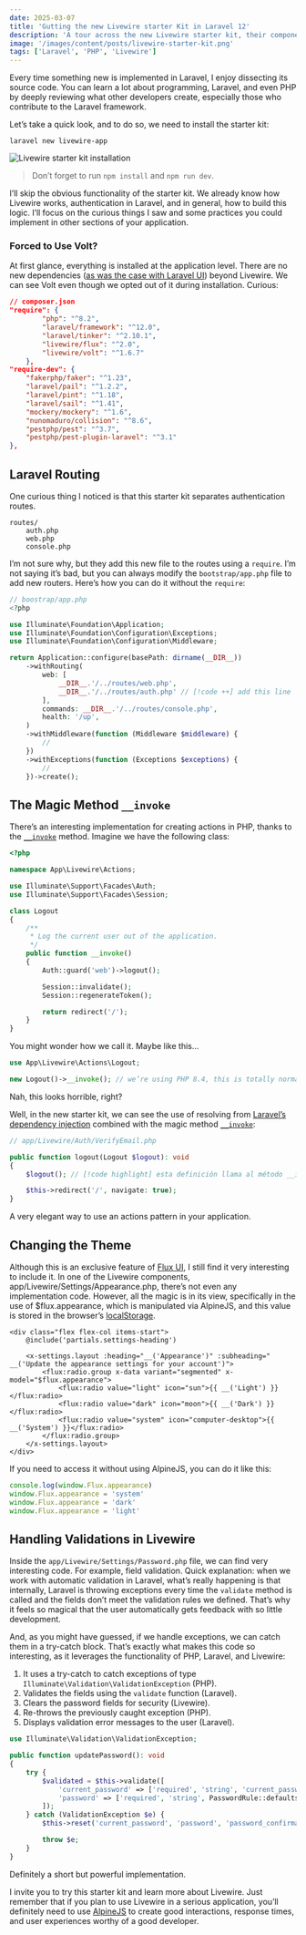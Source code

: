 ```yaml
---
date: 2025-03-07
title: 'Gutting the new Livewire starter Kit in Laravel 12'
description: 'A tour across the new Livewire starter kit, their components and logic behind'
image: '/images/content/posts/livewire-starter-kit.png'
tags: ['Laravel', 'PHP', 'Livewire']
---
```


Every time something new is implemented in Laravel, I enjoy dissecting its source code. You can learn a lot about programming, Laravel, and even PHP by deeply reviewing what other developers create, especially those who contribute to the Laravel framework.

Let’s take a quick look, and to do so, we need to install the starter kit:

```
laravel new livewire-app
```

![Livewire starter kit installation](/images/content/posts/livewire-starter-kit/1.gif)

> Don’t forget to run `npm install` and `npm run dev`.

I’ll skip the obvious functionality of the starter kit. We already know how Livewire works, authentication in Laravel, and in general, how to build this logic. I’ll focus on the curious things I saw and some practices you could implement in other sections of your application.

### Forced to Use Volt?

At first glance, everything is installed at the application level. There are no new dependencies ([as was the case with Laravel UI](https://laravel.com/docs/7.x/frontend#introduction)) beyond Livewire. We can see Volt even though we opted out of it during installation. Curious:


```json
// composer.json
"require": {
        "php": "^8.2",
        "laravel/framework": "^12.0",
        "laravel/tinker": "^2.10.1",
        "livewire/flux": "^2.0",
        "livewire/volt": "^1.6.7"
    },
"require-dev": {
    "fakerphp/faker": "^1.23",
    "laravel/pail": "^1.2.2",
    "laravel/pint": "^1.18",
    "laravel/sail": "^1.41",
    "mockery/mockery": "^1.6",
    "nunomaduro/collision": "^8.6",
    "pestphp/pest": "^3.7",
    "pestphp/pest-plugin-laravel": "^3.1"
},
```

## Laravel Routing

One curious thing I noticed is that this starter kit separates authentication routes.

```
routes/
    auth.php
    web.php
    console.php
```

I’m not sure why, but they add this new file to the routes using a `require`. I’m not saying it’s bad, but you can always modify the `bootstrap/app.php` file to add new routers. Here’s how you can do it without the `require`:

```php
// boostrap/app.php
<?php

use Illuminate\Foundation\Application;
use Illuminate\Foundation\Configuration\Exceptions;
use Illuminate\Foundation\Configuration\Middleware;

return Application::configure(basePath: dirname(__DIR__))
    ->withRouting(
        web: [
            __DIR__.'/../routes/web.php',
            __DIR__.'/../routes/auth.php' // [!code ++] add this line  
        ],
        commands: __DIR__.'/../routes/console.php',
        health: '/up',
    )
    ->withMiddleware(function (Middleware $middleware) {
        //
    })
    ->withExceptions(function (Exceptions $exceptions) {
        //
    })->create();

```

## The Magic Method `__invoke`

There’s an interesting implementation for creating actions in PHP, thanks to the [`__invoke`](https://www.php.net/manual/en/language.oop5.magic.php#object.invoke) method. Imagine we have the following class:

```php
<?php

namespace App\Livewire\Actions;

use Illuminate\Support\Facades\Auth;
use Illuminate\Support\Facades\Session;

class Logout
{
    /**
     * Log the current user out of the application.
     */
    public function __invoke()
    {
        Auth::guard('web')->logout();

        Session::invalidate();
        Session::regenerateToken();

        return redirect('/');
    }
}
```
You might wonder how we call it. Maybe like this...

```php
use App\Livewire\Actions\Logout;

new Logout()->__invoke(); // we’re using PHP 8.4, this is totally normal  
```

Nah, this looks horrible, right?

Well, in the new starter kit, we can see the use of resolving from [Laravel’s dependency injection](https://laravel.com/docs/12.x/container#automatic-injection) combined with the magic method [`__invoke`](https://www.php.net/manual/en/language.oop5.magic.php#object.invoke):



```php
// app/Livewire/Auth/VerifyEmail.php

public function logout(Logout $logout): void
{
    $logout(); // [!code highlight] esta definición llama al método __invoke

    $this->redirect('/', navigate: true);
}
```

A very elegant way to use an actions pattern in your application.

## Changing the Theme

Although this is an exclusive feature of [Flux UI](https://fluxui.dev/), I still find it very interesting to include it. In one of the Livewire components, app/Livewire/Settings/Appearance.php, there’s not even any implementation code. However, all the magic is in its view, specifically in the use of $flux.appearance, which is manipulated via AlpineJS, and this value is stored in the browser’s [localStorage](https://developer.mozilla.org/es/docs/Web/API/Window/localStorage).


```blade
<div class="flex flex-col items-start">
    @include('partials.settings-heading')

    <x-settings.layout :heading="__('Appearance')" :subheading=" __('Update the appearance settings for your account')">
        <flux:radio.group x-data variant="segmented" x-model="$flux.appearance">
            <flux:radio value="light" icon="sun">{{ __('Light') }}</flux:radio>
            <flux:radio value="dark" icon="moon">{{ __('Dark') }}</flux:radio>
            <flux:radio value="system" icon="computer-desktop">{{ __('System') }}</flux:radio>
        </flux:radio.group>
    </x-settings.layout>
</div>
```

If you need to access it without using AlpineJS, you can do it like this:

```js
console.log(window.Flux.appearance)
window.Flux.appearance = 'system'
window.Flux.appearance = 'dark'
window.Flux.appearance = 'light'
```


## Handling Validations in Livewire

Inside the `app/Livewire/Settings/Password.php` file, we can find very interesting code. For example, field validation. Quick explanation: when we work with automatic validation in Laravel, what’s really happening is that internally, Laravel is throwing exceptions every time the `validate` method is called and the fields don’t meet the validation rules we defined. That’s why it feels so magical that the user automatically gets feedback with so little development.

And, as you might have guessed, if we handle exceptions, we can catch them in a try-catch block. That’s exactly what makes this code so interesting, as it leverages the functionality of PHP, Laravel, and Livewire:

1. It uses a try-catch to catch exceptions of type `Illuminate\Validation\ValidationException` (PHP).
2. Validates the fields using the `validate` function (Laravel).
3. Clears the password fields for security (Livewire).
4. Re-throws the previously caught exception (PHP).
5. Displays validation error messages to the user (Laravel).

```php
use Illuminate\Validation\ValidationException;

public function updatePassword(): void
{
    try {
        $validated = $this->validate([
            'current_password' => ['required', 'string', 'current_password'],
            'password' => ['required', 'string', PasswordRule::defaults(), 'confirmed'],
        ]);
    } catch (ValidationException $e) {
        $this->reset('current_password', 'password', 'password_confirmation');

        throw $e;
    }
}
```

Definitely a short but powerful implementation.

I invite you to try this starter kit and learn more about Livewire. Just remember that if you plan to use Livewire in a serious application, you’ll definitely need to use [AlpineJS](https://livewire.laravel.com/docs/alpine) to create good interactions, response times, and user experiences worthy of a good developer.
